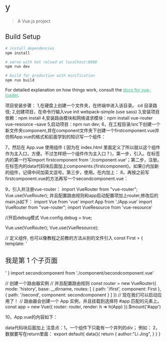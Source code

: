 # y

> A Vue.js project

## Build Setup

``` bash
# install dependencies
npm install

# serve with hot reload at localhost:8080
npm run dev

# build for production with minification
npm run build
```

For detailed explanation on how things work, consult the [docs for vue-loader](http://vuejs.github.io/vue-loader).

项目安装步骤：
1,在硬盘上创建一个文件夹，在终端中进入该目录。 cd 目录路径;
2,创建项目，在命令行输入vue init webpack-simple  (use sass)
3,安装项目依赖：npm install
4,安装路由模块和网络请求模块：npm install vue-router vue-resource –save
5,启动项目：npm run dev;
6，在工程目录/src下创建一个新文件夹component,并在component文件夹下创建一个firstcomponent.vue并仿照App.vue的格式和前面学到的知识写一个组件：
  <template>
    <div id="firstcomponent">
      <h1>this is first component.</h1>
      <a>written by {{author}}</a>
    </div>
  </template>

  <script type="text/javascript">
    export default{
      data(){
        return {
          author:"Li Jing",
        }
      }
    }
  </script>

  <style>

  </style>
7，然后在 App.vue 使用组件 ( 因为在 index.html 里面定义了所以就以这个组件作为主入口，方便。不过怎样把一个组件作为主入口？)，第一步，引入。在<script></script>标签内的第一行写import firstcomponent from ‘./component.vue’；第二步，注册。在<script></script>标签内的data代码块后面加上components:{firstcomponent}。如果{}内加新的组件，记得中间加英文逗号。第三步，使用。在<template></template>内加上：
<template>
  <div id="app">
    <img src="./assets/logo.png">
    <h1>{{ msg }}</h1>
    <firstcomponent></firstcomponent>
  </div>
</template>
8，再按之前写firstcomponent.vue的方法再写一个secondcomponent.vue：
<template>
    <div id="firstcomponent">
      <h1>this is second component.</h1>
      <a>written by {{author}}</a>
      <p>感谢<a href="https://jinkey.ai/post/tech/vue2.0-xin-shou-wan-quan-tian-keng-gong-lue-cong-huan-jing-da-jian-dao-fa-bu">Jinkey intelligence</a>的技术指导</p>
    </div>
  </template>

  <script type="text/javascript">
    export default{
      data(){
        return {
          author:"Li Jing",
        }
      }
    }
  </script>

  <style>

  </style>

9，引入并注册vue-router：
import VueRouter from "vue-router";
Vue.use(VueRouter);
并且配置路由规则和app启动配置项加上router,修改后的main.js如下：
import Vue from 'vue'
import App from './App.vue'
import VueRouter from "vue-router";
import VueResource from 'vue-resource'

//开启debug模式
Vue.config.debug = true;

Vue.use(VueRouter);
Vue.use(VueResource);

// 定义组件, 也可以像教程之前教的方法从别的文件引入
const First = { template: '<div><h2>我是第 1 个子页面</h2></div>' }
import secondcomponent from './component/secondcomponent.vue'

// 创建一个路由器实例
// 并且配置路由规则
const router = new VueRouter({
  mode: 'history',
  base: __dirname,
  routes: [
    {
      path: '/first',
      component: First
    },
    {
      path: '/second',
      component: secondcomponent
    }
  ]
})
// 现在我们可以启动应用了！
// 路由器会创建一个 App 实例，并且挂载到选择符 #app 匹配的元素上。
const app = new Vue({
  router: router,
  render: h => h(App)
}).$mount('#app')

10，App.vue的内容如下：
<template>
  <div id="app">
    <img src="./assets/logo.png">
    <h1>{{ msg }}</h1>
    <firstcomponent></firstcomponent>
    <secondcomponent></secondcomponent>
    <ul>
      <li><router-link to="/first">点我跳转到第一页</router-link></li>
      <li><router-link to="/second">点我跳转到第二页</router-link></li>
    </ul>
    <router-view class="view"></router-view>
  </div>
</template>

<script>
import firstcomponent from './component/firstcomponent.vue';
import secondcomponent from './component/secondcomponent.vue';
export default {
  name: 'app',
  data () {
    return {
      msg: 'Welcome to Your Vue.js App'
    }
  },
  components:{firstcomponent,secondcomponent}
}
</script>

<style lang="scss">
#app {
  font-family: 'Avenir', Helvetica, Arial, sans-serif;
  -webkit-font-smoothing: antialiased;
  -moz-osx-font-smoothing: grayscale;
  text-align: center;
  color: #2c3e50;
  margin-top: 60px;
}

h1, h2 {
  font-weight: normal;
}

ul {
  list-style-type: none;
  padding: 0;
}

li {
  display: inline-block;
  margin: 0 10px;
}

a {
  color: #42b983;
}
</style>



data代码块后面加上
注意点：1，一个组件下只能有一个并列的div；
例如：
<template>
    <div id="firstcomponent">
      <h1>this is first component.</h1>
      <a>written by {{author}}</a>
    </div>
</template>
2，数据要写在return里面：
export default{
      data(){
        return {
          author:"Li Jing",
        }
      }
}

